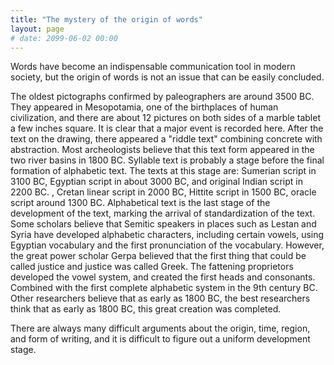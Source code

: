 ```yaml
---
title: "The mystery of the origin of words"
layout: page
# date: 2099-06-02 00:00
---
```


Words have become an indispensable communication tool in modern society, but the origin of words is not an issue that can be easily concluded.

The oldest pictographs confirmed by paleographers are around 3500 BC. They appeared in Mesopotamia, one of the birthplaces of human civilization, and there are about 12 pictures on both sides of a marble tablet a few inches square. It is clear that a major event is recorded here. After the text on the drawing, there appeared a "riddle text" combining concrete with abstraction. Most archeologists believe that this text form appeared in the two river basins in 1800 BC. Syllable text is probably a stage before the final formation of alphabetic text. The texts at this stage are: Sumerian script in 3100 BC, Egyptian script in about 3000 BC, and original Indian script in 2200 BC. , Cretan linear script in 2000 BC, Hittite script in 1500 BC, oracle script around 1300 BC. Alphabetical text is the last stage of the development of the text, marking the arrival of standardization of the text. Some scholars believe that Semitic speakers in places such as Lestan and Syria have developed alphabetic characters, including certain vowels, using Egyptian vocabulary and the first pronunciation of the vocabulary. However, the great power scholar Gerpa believed that the first thing that could be called justice and justice was called Greek. The fattening proprietors developed the vowel system, and created the first heads and consonants. Combined with the first complete alphabetic system in the 9th century BC. Other researchers believe that as early as 1800 BC, the best researchers think that as early as 1800 BC, this great creation was completed.

There are always many difficult arguments about the origin, time, region, and form of writing, and it is difficult to figure out a uniform development stage.
